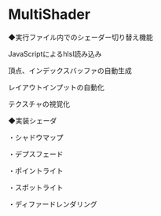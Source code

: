 # MultiShader

◆実行ファイル内でのシェーダー切り替え機能

JavaScriptによるhlsl読み込み

頂点、インデックスバッファの自動生成

レイアウトインプットの自動化

テクスチャの視覚化


◆実装シェーダ

・シャドウマップ

・デプスフェード

・ポイントライト

・スポットライト

・ディファードレンダリング

